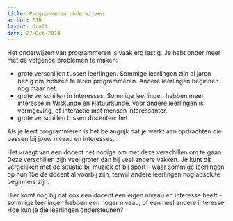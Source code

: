 ```yaml
---
title: Programmeren onderwijzen
author: EJD
layout: draft
date: 27-Oct-2014
---
```


Het onderwijzen van programmeren is vaak erg lastig. Je hebt onder meer met de volgende problemen te maken:

* grote verschillen tussen leerlingen. Sommige leerlingen zijn al jaren bezig om zichzelf te leren programmeren. Andere leerlingen beginnen nog maar net.
* grote verschillen in interesses. Sommige leerlingen hebben meer interesse in Wiskunde en Natuurkunde, voor andere leerlingen is vormgeving, of interactie met mensen interessanter.
* grote verschillen tussen docenten: het

Als je leert programmeren is het belangrijk dat je werkt aan opdrachten die passen bij jouw niveau en interesses.

Het vraagt van een docent het nodige om met deze verschillen om te gaan. Deze verschillen zijn veel groter dan bij veel andere vakken. Je kunt dit vergelijken met de situatie bij muziek of bij sport - waar sommige leerlingen op hun 15e de docent al voorbij zijn, terwijl andere leerlingen nog absolute beginners zijn.

Hier komt nog bij dat ook een docent een eigen niveau en interesse heeft - sommige leerlingen hebben een hoger niveau, of een heel andere interesse. Hoe kun je die leerlingen ondersteunen?

